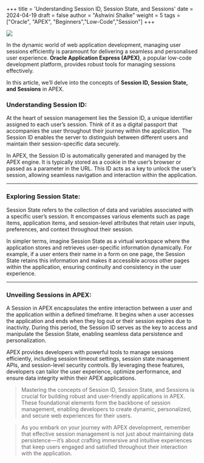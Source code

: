+++
title = 'Understanding Session ID, Session State, and Sessions'
date = 2024-04-19
draft = false
author = "Ashwini Shalke"
weight = 5
tags = ["Oracle", "APEX", "Beginners","Low-Code","Session"]
+++



![](https://cdn-images-1.medium.com/max/2600/1*uUVn1Jv3LNCpfGpzhRgrQA.png)

In the dynamic world of web application development, managing user sessions efficiently is paramount for delivering a seamless and personalised user experience. **Oracle Application Express (APEX)**, a popular low-code development platform, provides robust tools for managing sessions effectively.

In this article, we’ll delve into the concepts of **Session ID, Session State, and Sessions** in APEX.

### Understanding Session ID:

At the heart of session management lies the Session ID, a unique identifier assigned to each user’s session. Think of it as a digital passport that accompanies the user throughout their journey within the application. The Session ID enables the server to distinguish between different users and maintain their session-specific data securely.

In APEX, the Session ID is automatically generated and managed by the APEX engine. It is typically stored as a cookie in the user’s browser or passed as a parameter in the URL. This ID acts as a key to unlock the user’s session, allowing seamless navigation and interaction within the application.

---

### Exploring Session State:

Session State refers to the collection of data and variables associated with a specific user’s session. It encompasses various elements such as page items, application items, and session-level attributes that retain user inputs, preferences, and context throughout their session.

In simpler terms, imagine Session State as a virtual workspace where the application stores and retrieves user-specific information dynamically. For example, if a user enters their name in a form on one page, the Session State retains this information and makes it accessible across other pages within the application, ensuring continuity and consistency in the user experience.

---

### Unveiling Sessions in APEX:

A Session in APEX encapsulates the entire interaction between a user and the application within a defined timeframe. It begins when a user accesses the application and ends when they log out or their session expires due to inactivity. During this period, the Session ID serves as the key to access and manipulate the Session State, enabling seamless data persistence and personalization.

APEX provides developers with powerful tools to manage sessions efficiently, including session timeout settings, session state management APIs, and session-level security controls. By leveraging these features, developers can tailor the user experience, optimize performance, and ensure data integrity within their APEX applications.

> Mastering the concepts of Session ID, Session State, and Sessions is crucial for building robust and user-friendly applications in APEX. These foundational elements form the backbone of session management, enabling developers to create dynamic, personalized, and secure web experiences for their users.

> As you embark on your journey with APEX development, remember that effective session management is not just about maintaining data persistence — it’s about crafting immersive and intuitive experiences that keep users engaged and satisfied throughout their interaction with the application.





